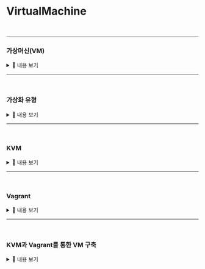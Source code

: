 # VirtualMachine
<br>

-----------------------

### 가상머신(VM)

<details>
    <summary>🤔 내용 보기 </summary>
<br/>

-----------------------

<div align="center">
    <img src="./image/VM_tech.png" width="50%"></img>
</div>

VM, Virtual Machine은 물리적 하드웨어 시스템, 즉 온프레미스에 구축되어 자체 CPU, 메모리, 네트워크 인터페이스 및 스토리지를 갖추고 컴퓨터 시스템으로 작동하는 가상환경이다. 

VM은 하이퍼바이저라 불리는 소프트웨어로 가상머신 생성하고 구동한다. 
하이퍼바이저는 가상머신 모니터라고도 한다. 

하이퍼바이저는 CPU, 메모리, 스토리지 같은 리소스를 기존 게스트 간에 또는 새 가상 머신에 손쉽게 재할당할 수 있게 한다. 

즉, 이러한 하이퍼바이저를 통하여 하드웨어에서 가상 머신의 리소스를 분리하고 적절히 프로비저닝하여 VM에서 사용할 수 있도록 한다.

예를 들어, 용도가 다른 3개의 물리 서버가 있다. 
하나는 메일서버, 하나는 웹서버, 하나는 내부 레거시 애플리케이션 실행 용도의 서버이다. 
각 서버는 잠재적인 실행 용량의 일부에 불과한 30% 용량만 사용하고 있다. 

전통적으로는 1개의 서버와 운영체제, 1개의 태스크와 같이 개별 서버에서 개별 태스크를 실행해야 한다. 
하지만 이는, 1개의 서버로 여러 개의 태스크를 처리해야한다는 위험성이 존재한다. 

하지만 가상화를 통하여 3대 중 하나의 서버에 고유한 서버로 분할해 독립적인 태스크를 처리하도록 하고 레거시 애플리케이션을 마이그레이션을 할 수 있다. 
이를 통하여 하드웨어를 효율적으로 사용할 수 있다. **이것이 VM을 사용하는 가장 큰 이유가 된다.**

이러한 하이퍼바이저 중 리눅스 기능 중 하나인 KVM이 있다. 
</details>

-----------------------

<br>

### 가상화 유형

<details>
    <summary>🤔 내용 보기 </summary>
<br/>

-----------------------

- 데이터 가상화

    <div align="center">
        <img src="./image/데이터가상화.png" width="50%"></img>
    </div>

    데이터 가상화란, 여러 곳에 분산되어 있는 데이터를 단일 소스로 통합하는 것을 의미한다.

    데이터 가상화를 통해 기업은 데이터를 동적 공급 요소로 다루어 여러 소스에서 데이터를 동시에 가져오고 새로운 데이터 소스를 손쉽게 통합하며 사용자의 요구에 따라 데이터를 변환할 수 있는 처리 역량을 확보할 수 있다. 

    즉, 데이터 가상화는 여러 데이터 소스를 단일 소스로 처리되게 하고, 이를 통하여 필요한 데이터를 필요한 형식으로 적시에 애플리케이션 또는 사용자에게 제공한다. 


- 데스크탑 가상화

    <div align="center">
        <img src="./image/데스크탑가상화.png" width="50%"></img>
    </div>

    사용자의 데스크탑 환경을 가상 머신으로 만들어 여러 사용자가 동시에 사용할 수 있도록 하는 기술이다. 
    이를 통하여 중앙 집중식으로 데스크탑 환경을 관리하며 사용자는 어디서든 접든하여 작업할 수 있다. 
    또한 보안 강화와 업그레이드/유지보수 용이성 등의 장점도 얻을 수 있다.

- 서버 가상화

    <div align="center">
        <img src="./image/서버가상화.png" width="50%"></img>
    </div>

    하나의 물리적은 서버를 여러 개의 가상 서버로 분할하여 독립적으로 실행하는 기술이다. 

    대표적으로 VMware의 vSphere가 있다. 

    서버 가상화를 통하여 하나의 물리적 서버에서 여러 가상 서버를 운영함으로 서버 자원을 효율적으로 활용하고 서버의 가용성과 확장성을 높일 수 있다. 

- 운영체제 가상화

    <div align="center">
        <img src="./image/운영체제가상화.png" width="50%"></img>
    </div>

    하나의 물리적인 컴퓨터에서 여러 개의 독립적인 가상 운영체제 환경을 만들어 실행하는 기술이다. 
    이를 통해 하드웨어 리소스를 효율적으로 활용하고 여러 개의 운영체제를 별도로 설치하고 관리할 필요 없이 여러 사용자 또는 서비스가 독립적으로 실행될 수 있다. 

    대표적으로 VMware vSphere와 KVM 그리고 Docker가 있다. 

    **VMware vSphere : 물리적인 서버를 가상화하여 여러 가상머신을 실행할 수 있다.**

    **KVM : 리눅스 운영체제에서 사용되는 오픈소스 가상화 플랫폼으로 하드웨어 가상화를 지원한다.** 

    **Docker : 운영체제 수준의 컨테이너 가상화 기술로 응용 프로그램과 의존성을 포함하는 컨테이너를 만들고 실행할 수 있다.**

- 네트워크 기능 가상화

    물리적인 네트워크 하드웨어에서는 논리적인 네트워크를 분리하여 가상 네트워크를 생성한다. 

    이를 통하여 가상 네트워크를 생성하고 관리함으로 네트워크의 유연성과 안정성을 향상시킬 수 있다.
    또 네트워크 구성 관리가 용이하고 보안을 강화할 수 있다. 

    대표적으로 VMware NSX이 있다. 

- 애플리케이션 가상화

    응용프로그램을 가상 컨테이너 안에 포장하여 호스트 운영체제와 분리된 환경에서 실행하는 기술이다. 

    애플리케이션 가상화를 통하여 응용 프로그램의 배포 및 관리가 용이해지고, 호스트 운영체제와의 충돌을 최소화할 수 있다. 
    또 애플리케이션 이식성과 보안성을 향상시킬 수 있다. 

    대표적으로 Docker가 있다. 

</details>

-----------------------

<br>

### KVM

<details>
    <summary>🤔 내용 보기 </summary>
<br/>

-----------------------

1. KVM이란?? 
    
    KVM이란 리눅스의 커널 기반 가상머신을 만들어주는 하이퍼바이저이다. 
    KVM을 사용하면 호스트 머신에서 VM같이 격리된 가상 환경 여러개를 실행할 수 있다. 

2. KVM 작동원리

    KVM을 사용하면 1유형인 베어메탈 하이퍼바이저로 변환이 된다.

    하이퍼바이저는 VM을 실행하려면 운영체제 수준의 구성 요소가 필요하다.

    a. 메모리 관리 프로그램
    
    b. 프로세스 스케줄러

    c. I/O 스택

    d. 기기 드라이버

    e. 보안 관리 프로그램

    f. 네트워크 스택

    KVM은 리눅스 커널의 일부이기에 이러한 구성 요소를 모두 가지고 있다. 
    
    모든 VM은 표준 리눅스 스케줄러를 통해 일정이 예약되면 네트워크 카드, 그래픽 어댑터, 프로세서, 메모리, 디스크와 같은 전용 가상 하드웨어를 사용해 일반적인 리눅스 프로세스로 구현이 된다. 

3. libvirt란?

    가상화 소프트웨어에는 Quem-KVM, Xen, VMware 등이 있다. 이들을 이용해 VM을 생성하고 운용하고 삭제할 수 있다. 
    이 때 각자의 소프트웨어에 맞는 API, CLI등을 사용해야 한다. 

    따라서 여러 가상화 소프트웨어를 사용한다면 큰 불편함이 생기게된다. 

    이러한 불편함을 해결해주기 만들어진 것이 libvirt이다. 

    libvirt는 Quem-KVM, Xen, VMware 등이 다양한 하이퍼바이저를 작동시키기 위한 통합 API이다.
    libvirt 하나만으로 여러 하이퍼바이저 및 그들에 의해 생성된 여러 vm을 조작할 수 있다. 

    libvirt만으로 Quem-KVM이나 Vmaware 등 여러 가상화 소프트웨어를 조작할 수 있게 되었다. 

    <div align="center">
        <img src="./image/libvirt" width="100%"></img>
    </div>

    사진을 보면 libvirt를 사용함으로 파란박스에 있는 여러 가상화 소프트웨어를 다룰 수 있다. 

    또 libvirt API를 사용하여 빨간박스 안에 있는 vm관리 애플리케이션들을 통하여 vm들을 관리할 수 있다. 

4. KVM 구축하기

    나는 RHEL8 버전을 통하여서 진행을 했는데, Cent나 Rocky에서도 아마 동일하게 동작을 할 것이다. 우분투는 아래와 같은 순서로 진행을 하면 된다. 

    그리고 먼저 호스트가 가상화 지원을 하는지 먼저 확인을 해야한다. 

    나는 리눅스 서버가 지원을 하는지 확인을 하였고 방법은 아래의 명령어로 확인하면 된다. 
    ```
    lscpu | grep Virtualization
    ```

    a. 패키지 설치
    ```
    yum install qemu-kvm libvirt virt-install bridge-utils virt-manager 
    ```

    b. vm 관리 패키지 설치
    ```
    dnf install -y libvirt-devel virt-top libguestfs-tools virt-manager virt-install
    ```

    c. libvirtd 활성화 및 시작
    ```
    systemctl enable --now libvirtd
    systemctl status libvirtd
    ```

    d. 시스템 체크
    ```
    virt-host-validate
    ```

    e. X11 패키지 설치
    ```
    dnf install xterm xorg-x11-xauth xorg-x11-fonts-* xorg-x11-utils -y
    ```


    f. 실행

</details>

-----------------------

<br>

### Vagrant

<details>
    <summary>🤔 내용 보기 </summary>
<br/>

-----------------------

1. Vagrant란?

    <div align="center">
        <img src="./image/Vagrant.png" width="50"></img>
    </div>

    Vagrant란 여러 대의 가상 환경을 구축하고 관리할 수 있도록 도와주는 프로비저닝 도구이다. 
    
    그래서 개발자들이 동일한 개발환경을 구축하고 다른 운영체제나 호스트에서 동일한 개발 환경을 실행할 수 있게 해준다. 

    Vagrant는 IaC이다. 추가적으로 아주 정밀하지는 않지만 자동화도 지원한다. 

    ruby로 개발이 되었으며, 환경 구축을 위해 Vagrantfile을 작성하여 구축을 위한 설정을 한다. 이 파일은 git 같이 버전관리 시스템에 저장하여 다른 사람들과 공유할 수 있다. 

    이러한 Vagrant는 VirtualBox, VMware 그리고 지금 내가 함께 사용하고 있는 KVM과 함께 사용이 가능하다. 

2. Vagrantfile

    [Vagrantfile 보기](./image/Vagrantfile)
    
    vagrantfile의 각 구성요소는 다음과 같다.

    |이름|설명|
    |:-----:|:-----|
    |Vagrant.configure("2")|Vagrantfile의 버전을 명시한다.또한 Vagrantfile의 맨 처음에 위치해야만 한다.|
    |do config|Vagrant 설정 정의하는 블록을 열어 config라는 변수를 통하여 vagrant 설정을 지정한다.|
    |config.vm.box="centos/8"|가상 머신 이미지를 선택한다.|
    |config.vm.box_check_update=false|Vagrant가 가상 머신에 할당된 Box 이미지를 업데이트 할 때 자동으로 확인하는 것을 비활성화 하는 설정이다.|

</details>

-----------------------

<br>

### KVM과 Vagrant를 통한 VM 구축

<details>
    <summary>🤔 내용 보기 </summary>
<br/>

-----------------------

지금까지 VM은 무엇인지와 VM에 속하는 KVM 그리고 Vagrant에 대해서 알아보았다. 

이론적으로 알고만 있으면 잘 이해가 안간다.

직접 손으로 쳐보는게 제일 빠르게 이해하고 습득할 수 있다. 

그래서 지금 아주 간단하게 Vagrant를 통하여 ansible vm을 생성하고 간단하게 ansible을 통하여 다른 vm으로 ping테스트를 해보도록 하겠다. 

1. Vagrant 파일 작성

2. Vagrant 실행

3. vm 접속

4. ansible 버전 확인

5. 다른 vm 서버로 ping 테스트

</details>